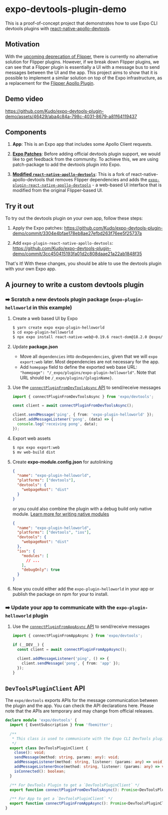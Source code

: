 # expo-devtools-plugin-demo

This is a proof-of-concept project that demonstrates how to use Expo CLI devtools plugins with [react-native-apollo-devtools](https://github.com/razorpay/react-native-apollo-devtools).

## Motivation

With the [upcoming deprecation of Flipper](https://github.com/react-native-community/discussions-and-proposals/pull/641), there is currently no alternative solution for Flipper plugins. However, if we break down Flipper plugins, we can see that a Flipper plugin is essentially a UI with a message bus to send messages between the UI and the app. This project aims to show that it is possible to implement a similar solution on top of the Expo infrastructure, as a replacement for the [Flipper Apollo Plugin](https://github.com/razorpay/react-native-apollo-devtools).

## Demo video

https://github.com/Kudo/expo-devtools-plugin-demo/assets/46429/aba4c84a-798c-4031-8679-a81f64119437

## Components

1. **App**: This is an Expo app that includes some Apollo Client requests.

2. [**Expo Patches**](https://github.com/Kudo/expo-devtools-plugin-demo/tree/main/patches): Before adding official devtools plugin support, we would like to get feedback from the community. To achieve this, we are using patch-package to add the devtools plugin into Expo.

3. [**Modified `react-native-apollo-devtools`**](https://github.com/Kudo/react-native-apollo-devtools/tree/%40kudo/devtools-plugin): This is a fork of react-native-apollo-devtools that removes Flipper dependencies and adds the [`expo-plugin-react-native-apollo-devtools`](https://github.com/Kudo/react-native-apollo-devtools/tree/%40kudo/devtools-plugin/packages/expo-plugin-react-native-apollo-devtools) - a web-based UI interface that is modified from the original Flipper-based UI.

## Try it out

To try out the devtools plugin on your own app, follow these steps:

1. Apply the Expo patches: https://github.com/Kudo/expo-devtools-plugin-demo/commit/3304e4bfae178eb8ae27efbd263f76ee5f25737a

2. Add `expo-plugin-react-native-apollo-devtools`: https://github.com/Kudo/expo-devtools-plugin-demo/commit/3cc450415193fa01d2c808daae21a22ab1848f35

That's it! With these changes, you should be able to use the devtools plugin with your own Expo app.

## A journey to write a custom devtools plugin

### ➡️ Scratch a new devtools plugin package (`expo-plugin-helloworld` in this example)

1. Create a web based UI by Expo

    ```sh
    $ yarn create expo expo-plugin-helloworld
    $ cd expo-plugin-helloworld
    $ npx expo install react-native-web@~0.19.6 react-dom@18.2.0 @expo/webpack-config
    ```

2. Update **package.json**

    - Move all `dependencies` into `devDependencies`, given that we will `expo export:web` later. Most dependencies are not necessary for the app.
    - Add `homepage` field to define the exported web base URL: `"homepage": "/_expo/plugins/expo-plugin-helloworld"`. Note that URL should be `/_expo/plugins/{pluginName}`.

3. Use the [`connectPluginFromDevToolsAsync` API](#devtoolspluginclient-api) to send/receive messages

    ```ts
    import { connectPluginFromDevToolsAsync } from 'expo/devtools';
    
    const client = await connectPluginFromDevToolsAsync();
    
    client.sendMessage('ping', { from: 'expo-plugin-helloworld' });
    client.addMessageListener('pong', (data) => {
      console.log('receiving pong', data);
    });
    ```

4. Export web assets

    ```sh
    $ npx expo export:web
    $ mv web-build dist
    ```

5. Create **expo-module.config.json** for autolinking

    ```json
    {
      "name": "expo-plugin-helloworld",
      "platforms": ["devtools"],
      "devtools": {
        "webpageRoot": "dist"
      }
    }
    ```

    or you could also combine the plugin with a debug build only native module. [Learn more for writing native modules](https://docs.expo.dev/modules/overview/)

    ```json
    {
      "name": "expo-plugin-helloworld",
      "platforms": ["devtools", "ios"],
      "devtools": {
        "webpageRoot": "dist"
      },
      "ios": {
        "modules": [
          // ...
        ],
        "debugOnly": true
      }
    }
    ```

6. Now you could either add the `expo-plugin-helloworld` in your app or publish the package on npm for your to install.

### ➡️ Update your app to communicate with the `expo-plugin-helloworld` plugin

1. Use the [`connectPluginFromAppAsync` API](#devtoolspluginclient-api) to send/receive messages

    ```ts
    import { connectPluginFromAppAsync } from 'expo/devtools';
    
    if (__DEV__) {
      const client = await connectPluginFromAppAsync();
    
      client.addMessageListener('ping', () => {
        client.sendMessage('pong', { from: 'app' });
      });
    }
    ```

## `DevToolsPluginClient` API

The `expo/devtools` exports APIs for the message communication between the plugin and the app. You can check the API declarations here. Please note that the APIs are temporary and may change from official releases.

```ts
declare module 'expo/devtools' {
  import { EventSubscription } from 'fbemitter';

  /**
   * This class is used to communicate with the Expo CLI DevTools plugin.
   */
  export class DevToolsPluginClient {
    close(): void;
    sendMessage(method: string, params: any): void;
    addMessageListener(method: string, listener: (params: any) => void): EventSubscription;
    addMessageListenerOnce(method: string, listener: (params: any) => void): void;
    isConnected(): boolean;
  }

  /** For DevTools Plugin to get a `DevToolsPluginClient` */
  export function connectPluginFromDevToolsAsync(): Promise<DevToolsPluginClient>;

  /** For App to get a `DevToolsPluginClient` */
  export function connectPluginFromAppAsync(): Promise<DevToolsPluginClient>;
}
```
